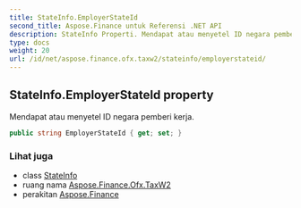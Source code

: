 ```yaml
---
title: StateInfo.EmployerStateId
second_title: Aspose.Finance untuk Referensi .NET API
description: StateInfo Properti. Mendapat atau menyetel ID negara pemberi kerja.
type: docs
weight: 20
url: /id/net/aspose.finance.ofx.taxw2/stateinfo/employerstateid/
---
```

## StateInfo.EmployerStateId property

Mendapat atau menyetel ID negara pemberi kerja.

```csharp
public string EmployerStateId { get; set; }
```

### Lihat juga

* class [StateInfo](../)
* ruang nama [Aspose.Finance.Ofx.TaxW2](../../stateinfo/)
* perakitan [Aspose.Finance](../../../)


